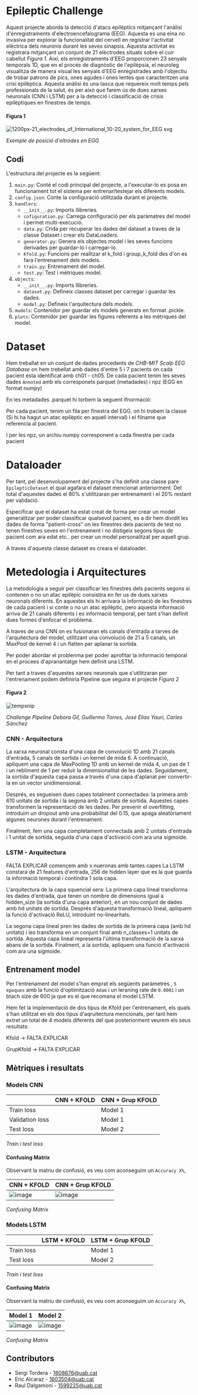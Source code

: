 # Epileptic Challenge
Aquest projecte aborda la detecció d'atacs epilèptics mitjançant l'anàlisi d'enregistraments d'electroencefalograma (EEG). Aquesta es una eina  no invasiva per explorar la funcionalitat del cervell en registrar l'activitat elèctrica dels neuronis durant les seves sinapsis. Aquesta activitat es registrara mitjançant un conjunt de 21 elèctrodes situats sobre el cuir cabellut *Figura 1*. Així, els enregistraments d'EEG proporcionen 23 senyals temporals 1D, que en el procés de diagnòstic de l'epilèpsia, el neuroleg visualitza de manera visual les senyals d'EEG enregistrades amb l'objectiu de trobar patrons de pics, ones agudes i ones lentes que caracteritzen una crisi epilèptica. Aquesta anàlisi és una tasca que requereix molt temps pels professionals de la salut, és per això que farem ús de dues xarxes neuronals (CNN i LSTM) per a la detecció i classificació de crisis epilèptiques en finestres de temps.

#### Figura 1
![1200px-21_electrodes_of_International_10-20_system_for_EEG svg](https://github.com/rauldaal/epileptic-challenge/assets/61145059/2788d529-a692-46b1-902a-9649601586bc)


*Exemple de posició d'eltrodes en EGG*

## Codi
L'estructura del projecte es la següent:
1. ``main.py``: Conté el codi principal del projecte, a l'executar-lo es posa en funcionament tot el sistema per entrenar/testejar els diferents models.
2. ``config.json``: Conte la configuració utilitzada durant el projecte.
3. ``handlers``:
   - ``__init__.py``: Imports llibreries.
   - ``cofiguration.py``: Carrega configuració per els paràmatres del model i permet multi-execució.
   - ``data.py``: Crida per recuperar les dades del dataset a través de la classe Dataset i crear els DataLoaders.
   - ``generator.py``: Genera els objectes model i les seves funcions derivades per guardar-lo i carregar-lo.
   - ``Kfold.py``:  Funcions per realitzar el k_fold i group_k_fold des d'on es fara l'entrenament dels models.
   - ``train.py``: Entrenament del model.
   - ``test.py``: Test i mètriques model.
4. ``objects``:
   - ``__init__.py``: Imports llibreries.
   - ``dataset.py``: Defineix classes dataset per carregar i guardar les dades.
   - ``model.py``: Defineix l'arquitectura dels models.
5. ``models``: Contenidor per guardar els models generats en format .pickle.
6. ``plots``: Contenidor per guardar les figures referents a les mètriques del model.

# Dataset

Hem treballat en un conjunt de dades procedents de *CHB-MIT Scalp EEG Database* on hem trebellat amb dades d'entre 5 i 7 pacients on cada pacient esta identificat amb ch01 - ch05. De cada pacient tenim les seves dades ``Annoted`` amb els corresponets parquet (metadades) i npz (EGG en format numpy)

En les metadades .parquet hi torbem la seguent ifnormació:

Per cada pacient, tenim un fila per finestra del EGG, on hi trobem la classe (Si hi ha hagut un atac epilèptic en aquell interval) i el filname que referencia al pacient.

I per les npz, un  archiu numpy corresponent a cada finestra per cada pacient

# Dataloader 

Per tant, pel desenvolupament del projecte s'ha definit una classe pare ``EpilepticDataset`` el qual agafara el dataset mencionat anteriorment. Del total d'aquestes dades el 80% s'utilitzaran per entrenament i el 20% restant per validació.

Especificar que el dataset ha estat creat de forma per crear un model generalitzar per poder classificar qualsevol pacient, es a dir hem dividit les dades de forma "patient-cross" on les finestres dels pacients de test no tenen finestres seves en l'entrenament i no distigeix segons tipus de pacient com ara edat etc.. per crear un model personalitzat per aquell grup.

A traves d'aquesta classe dataset es creara el dataloader.

# Metedologia i Arquitectures

La metodologia a seguir per classificar les finestres dels pacients segons si contenen o no un atac epilèpic consistira en fer us de dues xarxes neuronals diferents. En aquestes els hi arrivara la informació de les finestres de cada pacient i si conte o no un atac epilèptic, pero aquesta informació arriva de 21 canals diferents i es informació temporal, per tant s'han definit dues formes d'enfocar el problema.

A traves de una CNN on es fusionaran els canals d'entrada a tarves de l'arquitectura del model, utilitzant una convolució de 21 a 5 canals, un MaxPool de kernel 4 i un flatten per aplanar la sortida. 

Per poder abordar el problenma per poder aprofitar la informació temporal en el procees d'apranantatge hem definit una LSTM.

Per tant a traves d'aquestes xarxes neuronals que s'utilitzaran per l'entrenament podem definirla Pipeline que seguira el projecte *Figura 2*

#### Figura 2
![tempsnip](https://github.com/rauldaal/epileptic-challenge/assets/61145059/b5c0e4f5-9011-44ff-beda-a9233333a603)

*Challenge Pipeline*
*Debora Gil, Guillermo Torres, José Elias Yauri, Carles Sánchez*

### CNN - Arquitectura

La xarxa neuronal consta d'una capa de convolució 1D amb 21 canals d'entrada, 5 canals de sortida i un kernel de mida 6. A continuació, apliquem una capa de MaxPooling 1D amb un kernel de mida 4, un pas de 1 i un rebliment de 1 per reduir la dimensionalitat de les dades. Seguidament, la sortida d'aquesta capa passa a través d'una capa d'aplanat per convertir-la en un vector unidimensional.

Després, es segueixen dues capes totalment connectades: la primera amb 610 unitats de sortida i la segona amb 2 unitats de sortida. Aquestes capes transformen la representació de les dades. Per prevenir el overfitting, introduim un dropout amb una probabilitat del 0.15, que apaga aleatòriament algunes neurones durant l'entrenament.

Finalment, fem una capa completament connectada amb 2 unitats d'entrada i 1 unitat de sortida, seguida d'una capa d'activació com ara una sigmoide.

### LSTM - Arquitectura

FALTA EXPLICAR
començem amb x nueronas amb tantes capes
La LSTM constara de 21 features d'entrada, 256 de hidden layer que es la que guarda la informació temporal i contindra 1 sola capa.

L'arquitectura de la capa squencial sera: La primera capa lineal transforma les dades d'entrada, que tenen un nombre de dimensions igual a hidden_size (la sortida d'una capa anterior), en un nou conjunt de dades amb hd unitats de sortida. Després d'aquesta transformació lineal, apliquem la funció d'activació ReLU, introduint no-linearitats.

La segona capa lineal pren les dades de sortida de la primera capa (amb hd unitats) i les transforma en un conjunt final amb n_classes=1 unitats de sortida. Aquesta capa lineal representa l'última transformació de la xarxa abans de la sortida. Finalment, a la sortida, apliquem una funció d'activació com ara una sigmoide.


## Entrenament model

Per l'entrenament del model s'han emprat els següents paràmetres , ``5 epoques`` amb la funció d'optimització ``Adam`` i un leraning rate de ``0.0001`` i un btach size de 600 ja que es el que recomana el model LSTM. 

Hem fet la implementació de dos tipus de Kfold per l'entrenament, els quals s'han utilitzat en els dos tipus d'aqruitectura mencionats, per tant hem extret un total de 4 models diferents del que posteriorment veurem els seus resultats:

Kfold -> FALTA EXPLICAR

GrupKfold -> FALTA EXPLICAR

## Mètriques i resultats

### Models CNN
|   | CNN + KFOLD | CNN + Grup KFOLD|
|---| -------------| ------------- | 
|Train loss||Model 1| Model 1|
|Validation loss||Model 1| Model 1|
|Test loss||Model 2| Model 2|

*Train i test loss*

#### Confusing Matrix
Observant la matriu de confusió, es veu com aconseguim un ``Accuracy X%``,


| CNN + KFOLD | CNN + Grup KFOLD |
| -------------| ------------- | 
|![image](https://github.com/rauldaal/epileptic-challenge/assets/88167948/31c7184a-e2c1-42f1-9d0a-5d04b8e45ab9) |![image](https://github.com/rauldaal/epileptic-challenge/assets/88167948/d45dca3c-a311-4728-be79-c0611c974a0f)| 

*Confusing Matrix*

### Models LSTM
|   | LSTM + KFOLD | LSTM + Grup KFOLD|
|---| -------------| ------------- | 
|Train loss||Model 1| Model 1|
|Test loss||Model 2| Model 2|

*Train i test loss*

#### Confusing Matrix
Observant la matriu de confusió, es veu com aconseguim un ``Accuracy X%``,


| Model 1 |Model 2|
| -------------| ------------- | 
|![image](https://github.com/rauldaal/epileptic-challenge/assets/88167948/a5913996-8f1a-44a0-9b07-8d31f73edb6a) |![image](https://github.com/rauldaal/epileptic-challenge/assets/88167948/73ab752c-4f40-4b10-8d4d-7a2cb9deb4f9)|

*Confusing Matrix*



## Contributors
* Sergi Tordera - 1608676@uab.cat
* Eric Alcaraz - 1603504@uab.cat                
* Raul Dalgamoni - 1599225@uab.cat





